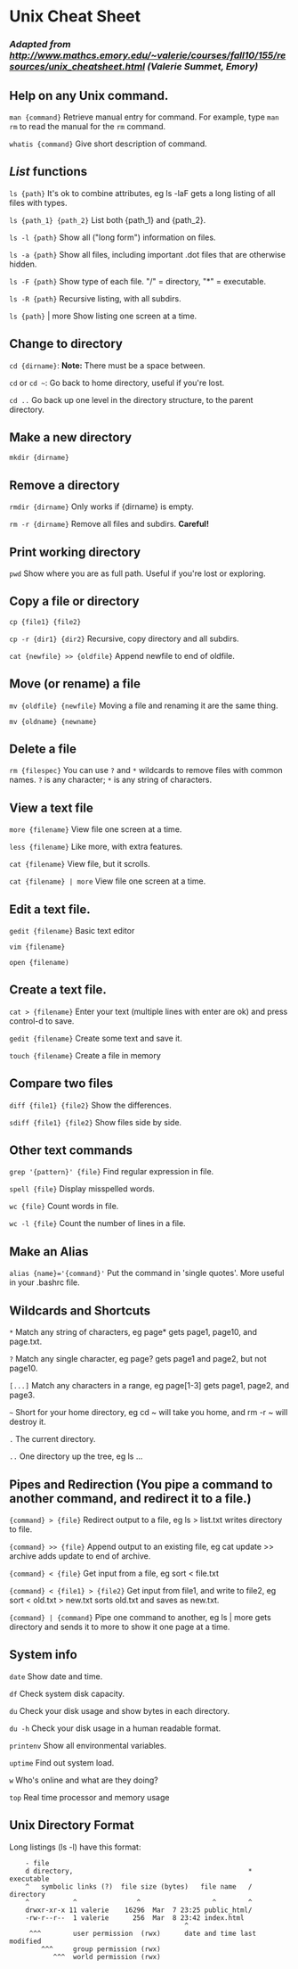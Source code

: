 # Unix Cheat Sheet
### _Adapted from http://www.mathcs.emory.edu/~valerie/courses/fall10/155/resources/unix_cheatsheet.html (Valerie Summet, Emory)_
## Help on any Unix command.
`man {command}` Retrieve manual entry for command. For example, type `man rm` to read the manual for the `rm` command.

`whatis {command}` Give short description of command.

## _List_ functions
`ls {path}`	It's ok to combine attributes, eg ls -laF gets a long listing of all files with types.

`ls {path_1} {path_2}`	List both {path_1} and {path_2}.

`ls -l {path}` Show all ("long form") information on files. 

`ls -a {path}`	Show all files, including important .dot files that are otherwise hidden.

`ls -F {path}`	Show type of each file. "/" = directory, "*" = executable.

`ls -R {path}`	Recursive listing, with all subdirs.

`ls {path}` | more	Show listing one screen at a time.

## Change to directory
`cd {dirname}`:	__Note:__ There must be a space between.

`cd` or `cd ~`:	Go back to home directory, useful if you're lost.

`cd ..`	Go back up one level in the directory structure, to the parent directory.

## Make a new directory
`mkdir {dirname}`	

## Remove a directory
`rmdir {dirname}`	Only works if {dirname} is empty.

`rm -r {dirname}`	Remove all files and subdirs. __Careful!__

## Print working directory
`pwd`	Show where you are as full path. Useful if you're lost or exploring.

## Copy a file or directory
`cp {file1} {file2}`

`cp -r {dir1} {dir2}`	Recursive, copy directory and all subdirs.

`cat {newfile} >> {oldfile}`	Append newfile to end of oldfile.

## Move (or rename) a file
`mv {oldfile} {newfile}`	Moving a file and renaming it are the same thing.

`mv {oldname} {newname}`	
## Delete a file
`rm {filespec}`	You can use `?` and `*` wildcards to remove files with common names. `?` is any character; `*` is any string of characters.


## View a text file
`more {filename}`	View file one screen at a time.

`less {filename}`	Like more, with extra features.

`cat {filename}`	View file, but it scrolls.

`cat {filename} | more`	View file one screen at a time.

## Edit a text file.
`gedit {filename}`	Basic text editor

`vim {filename}`

`open {filename)`

## Create a text file.
`cat > {filename}`	Enter your text (multiple lines with enter are ok) and press control-d to save.

`gedit {filename}`	Create some text and save it.

`touch {filename}`  Create a file in memory

## Compare two files
`diff {file1} {file2}` Show the differences.

`sdiff {file1} {file2}`	Show files side by side.

## Other text commands
`grep '{pattern}' {file}`	Find regular expression in file.

`spell {file}`	Display misspelled words.

`wc {file}`	Count words in file.

`wc -l {file}`	Count the number of lines in a file.

## Make an Alias
`alias {name}='{command}'` Put the command in 'single quotes'. More useful in your .bashrc file.

## Wildcards and Shortcuts

`*`	Match any string of characters, eg page* gets page1, page10, and page.txt.

`?`	Match any single character, eg page? gets page1 and page2, but not page10.

`[...]`	Match any characters in a range, eg page[1-3] gets page1, page2, and page3.

`~`	Short for your home directory, eg cd ~ will take you home, and rm -r ~ will destroy it.

`.`	The current directory.

`..`	One directory up the tree, eg ls ...

## Pipes and Redirection	(You pipe a command to another command, and redirect it to a file.)
`{command} > {file}`	Redirect output to a file, eg ls > list.txt writes directory to file.

`{command} >> {file}`	Append output to an existing file, eg cat update >> archive adds update to end of archive.

`{command} < {file}`	Get input from a file, eg sort < file.txt

`{command} < {file1} > {file2}`	Get input from file1, and write to file2, eg sort < old.txt > new.txt sorts old.txt and saves as new.txt.

`{command} | {command}`	Pipe one command to another, eg ls | more gets directory and sends it to more to show it one page at a time.

## System info
`date`	Show date and time.

`df`	Check system disk capacity.

`du`	Check your disk usage and show bytes in each directory.

`du -h`	Check your disk usage in a human readable format.

`printenv`	Show all environmental variables.

`uptime`	Find out system load.

`w`	Who's online and what are they doing?

`top`	Real time processor and memory usage

## Unix Directory Format
Long listings (ls -l) have this format:

```
    - file
    d directory,                                            * executable
    ^   symbolic links (?)  file size (bytes)   file name   / directory
    ^           ^               ^                  ^        ^
    drwxr-xr-x 11 valerie    16296  Mar  7 23:25 public_html/
    -rw-r--r--  1 valerie      256  Mar  8 23:42 index.html
                                            ^
     ^^^        user permission  (rwx)      date and time last modified
        ^^^     group permission (rwx)
           ^^^  world permission (rwx)
```
